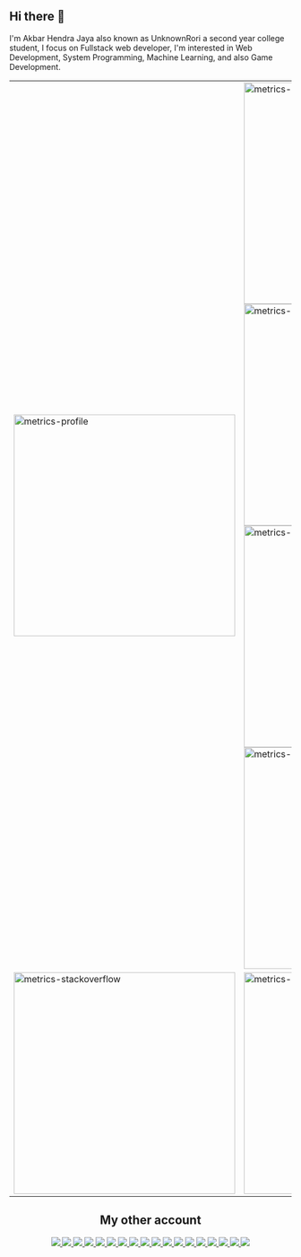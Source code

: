 ## Hi there 👋
I'm Akbar Hendra Jaya also known as UnknownRori a second year college student, I focus on Fullstack web developer, I'm interested in Web Development, System Programming, Machine Learning, and also Game Development.

<table>
  <tr>
    <td width="395">
      <img width="395" alt="metrics-profile" src="https://gist.githubusercontent.com/UnknownRori/35c73a169c0e5db7a0cb455f5e7bc048/raw/metrics-profile.svg"" />
    </td>
    <td width="395">
      <img width="395" alt="metrics-languages" src="https://gist.githubusercontent.com/UnknownRori/35c73a169c0e5db7a0cb455f5e7bc048/raw/metrics-languages.svg" />
      <img width="395" alt="metrics-wakatime" src="https://gist.githubusercontent.com/UnknownRori/35c73a169c0e5db7a0cb455f5e7bc048/raw/metrics-wakatime.svg" />
      <img width="395" alt="metrics-wakatime" src="https://gist.githubusercontent.com/UnknownRori/35c73a169c0e5db7a0cb455f5e7bc048/raw/2efa23aa0273145f7f33d565911694af7679a64c/metrics-recent-music-spotify.svg" />
      <img width="395" alt="metrics-wakatime" src="https://gist.githubusercontent.com/UnknownRori/35c73a169c0e5db7a0cb455f5e7bc048/raw/2efa23aa0273145f7f33d565911694af7679a64c/metrics-top-tracks-spotify.svg" />
    </td>
  </tr>
  <tr>
    <td width="395">
      <img width="395" alt="metrics-stackoverflow" src="https://gist.githubusercontent.com/UnknownRori/35c73a169c0e5db7a0cb455f5e7bc048/raw/metrics-stackoverflow.svg" />
    </td>
    <td width="395">
      <img width="395" alt="metrics-habits" src="https://gist.githubusercontent.com/UnknownRori/35c73a169c0e5db7a0cb455f5e7bc048/raw/metrics-habits.svg" />
    </td>
  </tr>
</table>
  
<div align="center">
  <h2>My other account</h2>
  <a href="https://twitter.com/UnknownRori" target="_blank">
    <img src="https://img.shields.io/badge/Twitter-1DA1F2?style=for-the-badge&logo=twitter&logoColor=white"/>
  </a>
  <a href="https://stackoverflow.com/users/13991588/unknownrori">
    <img src="https://img.shields.io/badge/Stack_Overflow-FE7A16?style=for-the-badge&logo=stack-overflow&logoColor=white"/>
  </a>
  <a href="https://stackexchange.com/users/19154447/unknownrori">
    <img src="https://img.shields.io/badge/StackExchange-%23ffffff.svg?style=for-the-badge&logo=StackExchange&logoColor=white"/>
  </a>
  <a href="https://www.figma.com/@UnknownRori" target="_blank">
    <img src="https://img.shields.io/badge/figma-%23F24E1E.svg?style=for-the-badge&logo=figma&logoColor=white"/>
  </a>
  <a href="https://discord.com/users/611902987744313345" target="_blank">
    <img src="https://img.shields.io/badge/-Discord-7289da?style=for-the-badge&logo=discord&logoColor=white" />
  </a>
  <a href="https://unknownrori.itch.io/" target="_blank">
    <img src="https://img.shields.io/badge/Itch-%23FF0B34.svg?style=for-the-badge&logo=Itch.io&logoColor=white" />
  </a>
  <a href="https://steamcommunity.com/id/UnknownRori/" target="_blank">
    <img src="https://img.shields.io/badge/steam-%23000000.svg?style=for-the-badge&logo=steam&logoColor=white" />
  </a>
  <a href="https://www.instagram.com/unknownrori/" target="_blank">
    <img src="https://img.shields.io/badge/Instagram-%23E4405F.svg?style=for-the-badge&logo=Instagram&logoColor=white" />
  </a>
  <a href="https://unknownrori-blogspot.blogspot.com/" target="_blank">
    <img src="https://img.shields.io/badge/Blogger-FF5722?style=for-the-badge&logo=blogger&logoColor=white" />
  </a>
  <a href="https://www.linkedin.com/in/unknownrori" target="_blank">
    <img src="https://img.shields.io/badge/linkedin-%230077B5.svg?style=for-the-badge&logo=linkedin&logoColor=white" />
  </a>
  <a href="https://www.freecodecamp.org/UnknownRori" target="_blank">
    <img src="https://img.shields.io/badge/Freecodecamp-%23123.svg?&style=for-the-badge&logo=freecodecamp&logoColor=green" />
  </a>
  <a href="https://www.codewars.com/users/UnknownRori" target="_blank">
    <img src="https://img.shields.io/badge/Codewars-B1361E?style=for-the-badge&logo=codewars&logoColor=grey" />
  </a>
  <a href="https://www.patreon.com/UnknownRori" target="_blank">
    <img src="https://img.shields.io/badge/Patreon-F96854?style=for-the-badge&logo=patreon&logoColor=white" />
  </a>
  <a href="https://open.spotify.com/user/31r62u3ch2kpe2vmk2bb3daulywy" target="_blank">
    <img src="https://img.shields.io/badge/Spotify-1ED760?style=for-the-badge&logo=spotify&logoColor=white" />
  </a>
  <a href="https://www.npmjs.com/~unknownrori" target="_blank">
    <img src="https://img.shields.io/badge/NPM-%23CB3837.svg?style=for-the-badge&logo=npm&logoColor=white" />
  </a>
  <a href="https://www.deviantart.com/unknownrori" target="_blank">
    <img src="https://img.shields.io/badge/DeviantArt-05CC47?style=for-the-badge&logo=deviantart&logoColor=white" />
  </a>
  <a href="https://pinterest.com/UnknownRori/" target="_blank">
    <img src="https://img.shields.io/badge/Pinterest-%23E60023.svg?style=for-the-badge&logo=Pinterest&logoColor=white" />
  </a>
  <a href="https://dribbble.com/UnknownRori" target="_blank">
    <img src="https://img.shields.io/badge/Dribbble-EA4C89?style=for-the-badge&logo=dribbble&logoColor=white" />
  </a>
</div>
  
